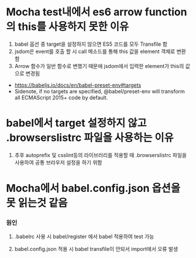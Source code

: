 # Mocha test내에서 es6 arrow function의 this를 사용하지 못한 이유
    
1. babel 옵션 중 target을 설정하지 않으면 ES5 코드를 모두 Transfile 함
2. jsdom은 event를 호출 할 시 call 메소드를 통해 this 값을 element 객체로 변환함
3. Arrow 함수가 일반 함수로 변했기 때문에 jsdom에서 입력한 element가 this의 값으로 변경됨
* https://babeljs.io/docs/en/babel-preset-env#targets
* Sidenote, if no targets are specified, @babel/preset-env will transform all ECMAScript 2015+ code by default.


# babel에서 target 설정하지 않고 .browserslistrc 파일을 사용하는 이유

1. 추후 autoprefix 및 csslint등의 라이브러리를 적용할 때 .browserslistrc 파일을 사용하여 공통 브라우저 설정을 하기 위함


# Mocha에서 babel.config.json 옵션을 못 읽는것 같음

###  원인
1. .babelrc 사용 시 babel/register 에서 babel 적용하여 test  가능

2. babel.config.json 적용 시 babel transfile이 안되서 import에서 오류 발생
